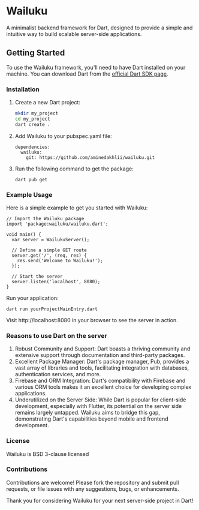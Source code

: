 # Wailuku

A minimalist backend framework for Dart, designed to provide a simple and intuitive way to build scalable server-side applications.

## Getting Started

To use the Wailuku framework, you'll need to have Dart installed on your machine. You can download Dart from the [official Dart SDK page](https://dart.dev/get-dart).

### Installation

1. Create a new Dart project:
   ```bash
   mkdir my_project
   cd my_project
   dart create .
   ```
2. Add Wailuku to your pubspec.yaml file:
   ```
   dependencies:
     wailuku:
       git: https://github.com/aminedakhlii/wailuku.git
   ```
3. Run the following command to get the package:
   ```
   dart pub get
   ```
### Example Usage

Here is a simple example to get you started with Wailuku:

```
// Import the Wailuku package
import 'package:wailuku/wailuku.dart';

void main() {
  var server = WailukuServer();

  // Define a simple GET route
  server.get('/', (req, res) {
    res.send('Welcome to Wailuku!');
  });

  // Start the server
  server.listen('localhost', 8080);
}
```

Run your application: 

```
dart run yourProjectMainEntry.dart
```

Visit http://localhost:8080 in your browser to see the server in action.

### Reasons to use Dart on the server

1. Robust Community and Support: Dart boasts a thriving community and extensive support through documentation and third-party packages.
2. Excellent Package Manager: Dart's package manager, Pub, provides a vast array of libraries and tools, facilitating integration with databases, authentication services, and more.
3. Firebase and ORM Integration: Dart's compatibility with Firebase and various ORM tools makes it an excellent choice for developing complex applications.
4. Underutilized on the Server Side: While Dart is popular for client-side development, especially with Flutter, its potential on the server side remains largely untapped. Wailuku aims to bridge this gap, demonstrating Dart's capabilities beyond mobile and frontend development.

### License 

Wailuku is BSD 3-clause licensed

### Contributions

Contributions are welcome! Please fork the repository and submit pull requests, or file issues with any suggestions, bugs, or enhancements.

Thank you for considering Wailuku for your next server-side project in Dart!
